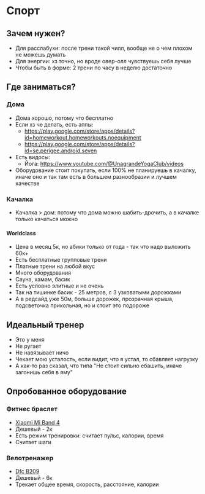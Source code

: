 # Спорт

## Зачем нужен?

- Для расслабухи: после трени такой чилл, вообще не о чем плохом не можешь думать
- Для энергии: хз точно, но вроде овер-олл чувствуешь себя лучше
- Чтобы быть в форме: 2 трени по часу в неделю достаточно

## Где заниматься?

### Дома

- Дома хорошо, потому что бесплатно
- Если хз че делать, есть аппы:
    - https://play.google.com/store/apps/details?id=homeworkout.homeworkouts.noequipment
    - https://play.google.com/store/apps/details?id=se.perigee.android.seven
- Есть видосы:
    - Йога: https://www.youtube.com/@UnagrandeYogaClub/videos
- Оборудование стоит покупать, если 100% не планируешь в качалку, иначе оно и так там есть в большем разнообразии и
  лучшем качестве

### Качалка

- Качалка > дом: потому что дома можно шабить-дрочить, а в качалке только качаться можно

#### Worldclass

- Цена в месяц 5к, но абики только от года - так что надо выложить 60к+
- Есть бесплатные групповые трени
- Платные трени на любой вкус
- Много оборудования
- Сауна, хамам, басик
- Есть условно элитные и не очень
- Так на тишинке басик - 25 метров, с 3 узковатыми дорожками
- А в редсайд уже 50м, больше дорожек, прозрачная крыша, подсветочка прикольная, но и стоит это подороже

## Идеальный тренер

- Это у меня
- Не ругает
- Не навязывает ничо
- Чекает мою усталость, если видит, что я устал, то сбавляет нагрузку
- А как-то раз сказал, что типа "Не стоит сильно ебашить, иначе загонишь себя в яму"

## Опробованное оборудование

### Фитнес браслет

- [Xiaomi Mi Band 4](https://www.ozon.ru/context/detail/id/154739552/)
- Дешевый - 2к
- Есть режим тренировки: считает пульс, калории, время
- Считает шаги

### Велотренажер

- [Dfc B209](https://www.ozon.ru/context/detail/id/166261877)
- Дешевый - 6к
- Трекает общее время, скорость, расстояние, калории